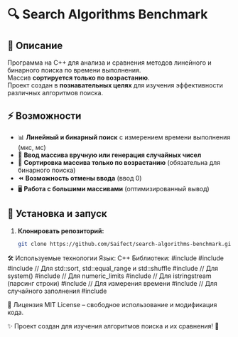 # 🔍 Search Algorithms Benchmark

## 📌 Описание
Программа на C++ для анализа и сравнения методов линейного и бинарного поиска по времени выполнения.  
Массив **сортируется только по возрастанию**.  
Проект создан в **познавательных целях** для изучения эффективности различных алгоритмов поиска.

## ⚡ Возможности
- 📊 **Линейный и бинарный поиск** с измерением времени выполнения (мкс, мс)
- 🔢 **Ввод массива вручную или генерация случайных чисел**
- 🔀 **Сортировка массива только по возрастанию** (обязательна для бинарного поиска)
- ⏪ **Возможность отмены ввода** (ввод 0)
- 🖥️ **Работа с большими массивами** (оптимизированный вывод)

## 🚀 Установка и запуск
1. **Клонировать репозиторий:**
   ```sh
   git clone https://github.com/Saifect/search-algorithms-benchmark.git

🛠 Используемые технологии
Язык: C++
Библиотеки: 
#include <iostream>
#include <vector>
#include <algorithm>    // Для std::sort, std::equal_range и std::shuffle
#include <cstdlib>      // Для system()
#include <limits>       // Для numeric_limits
#include <sstream>      // Для istringstream (парсинг строки)
#include <chrono>       // Для измерения времени
#include <random>       // Для случайного заполнения
#include <ctime>

📝 Лицензия
MIT License – свободное использование и модификация кода.

✨ Проект создан для изучения алгоритмов поиска и их сравнения! 🚀
